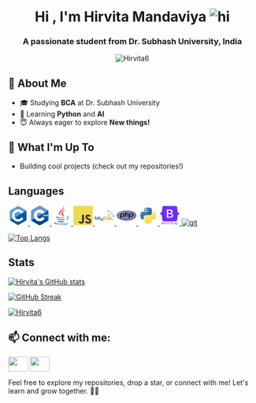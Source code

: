 <h1 align="center">Hi , I'm Hirvita Mandaviya <img width="40" height="40" src="https://user-images.githubusercontent.com/1303154/88677602-1635ba80-d120-11ea-84d8-d263ba5fc3c0.gif" width="28px" alt="hi"</h1>
<h3 align="center">A passionate student from Dr. Subhash University, India</h3>
<p align="center"> <img src="https://komarev.com/ghpvc/?username=Hirvita6&label=Profile%20views&color=0e75b6&style=for-the-badge" alt="Hirvita6" /> </p>

## 🚀 About Me
- 🎓 Studying **BCA** at Dr. Subhash University
- 🌱 Learning **Python** and **AI**
- 😇 Always eager to explore **New things!**


## 🌟 What I'm Up To
- Building cool projects (check out my repositories!)



## Languages
 <a href="https://www.cprogramming.com/" target="_blank" rel="noreferrer"> <img src="https://raw.githubusercontent.com/devicons/devicon/master/icons/c/c-original.svg" alt="c" width="40" height="40"/> </a> <a href="https://www.w3schools.com/cpp/" target="_blank" rel="noreferrer"> <img src="https://raw.githubusercontent.com/devicons/devicon/master/icons/cplusplus/cplusplus-original.svg" alt="cplusplus" width="40" height="40"/> </a> <a href="https://www.java.com" target="_blank" rel="noreferrer"> <img src="https://raw.githubusercontent.com/devicons/devicon/master/icons/java/java-original.svg" alt="java" width="40" height="40"/> </a> <a href="https://developer.mozilla.org/en-US/docs/Web/JavaScript" target="_blank" rel="noreferrer"> <img src="https://raw.githubusercontent.com/devicons/devicon/master/icons/javascript/javascript-original.svg" alt="javascript" width="40" height="40"/> </a> <a href="https://www.mysql.com/" target="_blank" rel="noreferrer"> <img src="https://raw.githubusercontent.com/devicons/devicon/master/icons/mysql/mysql-original-wordmark.svg" alt="mysql" width="40" height="40"/> </a> <a href="https://www.php.net" target="_blank" rel="noreferrer"> <img src="https://raw.githubusercontent.com/devicons/devicon/master/icons/php/php-original.svg" alt="php" width="40" height="40"/> </a> <a href="https://www.python.org" target="_blank" rel="noreferrer"> <img src="https://raw.githubusercontent.com/devicons/devicon/master/icons/python/python-original.svg" alt="python" width="40" height="40"/> </a>  <a href="https://getbootstrap.com" target="_blank" rel="noreferrer"> <img src="https://raw.githubusercontent.com/devicons/devicon/master/icons/bootstrap/bootstrap-plain-wordmark.svg" alt="bootstrap" width="40" height="40"/> </a> <a href="https://git-scm.com/" target="_blank" rel="noreferrer"> 
    <img src="https://www.vectorlogo.zone/logos/git-scm/git-scm-icon.svg" alt="git" width="40" height="40"/> 
  </a> 
 <br>

 
[![Top Langs](https://github-readme-stats.vercel.app/api/top-langs/?username=Hirvita6&layout=compact)](https://github.com/Hirvita6/github-readme-stats)

## Stats
[![Hirvita's GitHub stats](https://github-readme-stats.vercel.app/api?username=Hirvita6&show_icons=true&theme=radical)](https://github.com/Hirvita6/github-readme-stats)

[![GitHub Streak](https://github-readme-streak-stats.herokuapp.com?user=Hirvita6&theme=monokai&date_format=j%20M%5B%20Y%5D)](https://git.io/streak-stats)


<!---![](https://activity-graph.herokuapp.com/graph?username=jaygajera17&theme=react-dark&area=true)--->
<p align="left"> <a href="https://github.com/ryo-ma/github-profile-trophy"><img src="https://github-profile-trophy.vercel.app/?username=Hirvita6" alt="Hirvita6" /></a> </p>

##  📫 Connect with me: 
<p align="left">
<a href="https://in.linkedin.com/in/hirvitamandaviya" target="blank"><img align="center" src="https://raw.githubusercontent.com/rahuldkjain/github-profile-readme-generator/master/src/images/icons/Social/linked-in-alt.svg" alt="" height="30" width="40" /></a>
<a href="https://twitter.com/Hirvita_?t=IJnaZQyXlWLGurLNWoBRvw&s=09" target="blank"><img align="center" src="https://raw.githubusercontent.com/rahuldkjain/github-profile-readme-generator/master/src/images/icons/Social/twitter.svg" alt="" height="30" width="40" /></a>
</p>

Feel free to explore my repositories, drop a star, or connect with me! Let's learn and grow together. 🌱✨

